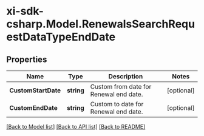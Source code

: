 # xi-sdk-csharp.Model.RenewalsSearchRequestDataTypeEndDate

## Properties

Name | Type | Description | Notes
------------ | ------------- | ------------- | -------------
**CustomStartDate** | **string** | Custom from date for Renewal end date. | [optional] 
**CustomEndDate** | **string** | Custom to date for Renewal end date. | [optional] 

[[Back to Model list]](../README.md#documentation-for-models) [[Back to API list]](../README.md#documentation-for-api-endpoints) [[Back to README]](../README.md)

